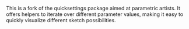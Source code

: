 This is a fork of the quicksettings package aimed at parametric artists. 
It offers helpers to iterate over different parameter values, making it easy to quickly visualize different sketch possibilities. 